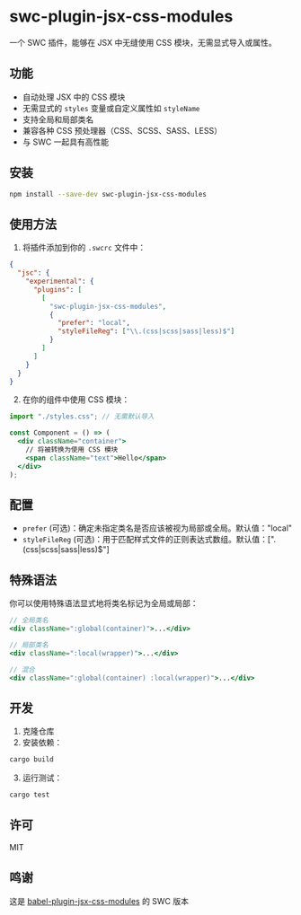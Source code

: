 # swc-plugin-jsx-css-modules

一个 SWC 插件，能够在 JSX 中无缝使用 CSS 模块，无需显式导入或属性。

## 功能

- 自动处理 JSX 中的 CSS 模块
- 无需显式的 `styles` 变量或自定义属性如 `styleName`
- 支持全局和局部类名
- 兼容各种 CSS 预处理器（CSS、SCSS、SASS、LESS）
- 与 SWC 一起具有高性能

## 安装

```bash
npm install --save-dev swc-plugin-jsx-css-modules
```

## 使用方法

1. 将插件添加到你的 `.swcrc` 文件中：

```json
{
  "jsc": {
    "experimental": {
      "plugins": [
        [
          "swc-plugin-jsx-css-modules",
          {
            "prefer": "local",
            "styleFileReg": ["\\.(css|scss|sass|less)$"]
          }
        ]
      ]
    }
  }
}
```

2. 在你的组件中使用 CSS 模块：

```jsx
import "./styles.css"; // 无需默认导入

const Component = () => (
  <div className="container">
    // 将被转换为使用 CSS 模块
    <span className="text">Hello</span>
  </div>
);
```

## 配置

- `prefer` (可选)：确定未指定类名是否应该被视为局部或全局。默认值："local"
- `styleFileReg` (可选)：用于匹配样式文件的正则表达式数组。默认值：["\.(css|scss|sass|less)$"]

## 特殊语法

你可以使用特殊语法显式地将类名标记为全局或局部：

```jsx
// 全局类名
<div className=":global(container)">...</div>

// 局部类名
<div className=":local(wrapper)">...</div>

// 混合
<div className=":global(container) :local(wrapper)">...</div>
```

## 开发

1. 克隆仓库
2. 安装依赖：

```bash
cargo build
```

3. 运行测试：

```bash
cargo test
```

## 许可

MIT

## 鸣谢

这是 [babel-plugin-jsx-css-modules](https://github.com/CJY0208/babel-plugin-jsx-css-modules) 的 SWC 版本
